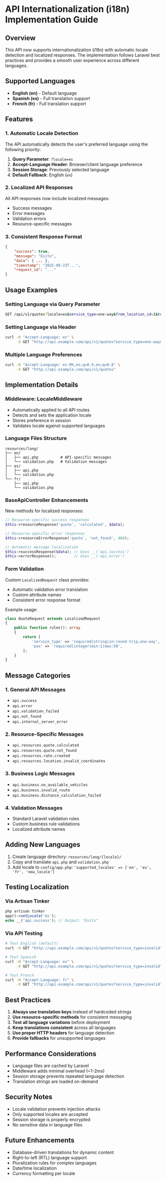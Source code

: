 # API Internationalization (i18n) Implementation Guide

## Overview

This API now supports internationalization (i18n) with automatic locale detection and localized responses. The implementation follows Laravel best practices and provides a smooth user experience across different languages.

## Supported Languages

- **English (en)** - Default language
- **Spanish (es)** - Full translation support
- **French (fr)** - Full translation support

## Features

### 1. Automatic Locale Detection
The API automatically detects the user's preferred language using the following priority:

1. **Query Parameter**: `?locale=es`
2. **Accept-Language Header**: Browser/client language preference
3. **Session Storage**: Previously selected language
4. **Default Fallback**: English (`en`)

### 2. Localized API Responses
All API responses now include localized messages:
- Success messages
- Error messages
- Validation errors
- Resource-specific messages

### 3. Consistent Response Format
```json
{
    "success": true,
    "message": "Éxito",
    "data": { ... },
    "timestamp": "2025-08-23T...",
    "request_id": "..."
}
```

## Usage Examples

### Setting Language via Query Parameter
```bash
GET /api/v1/quotes?locale=es&service_type=one-way&from_location_id=1&to_location_id=2&pax=2
```

### Setting Language via Header
```bash
curl -H "Accept-Language: es" \
     -X GET "http://api.example.com/api/v1/quotes?service_type=one-way&from_location_id=1&to_location_id=2&pax=2"
```

### Multiple Language Preferences
```bash
curl -H "Accept-Language: es-MX,es;q=0.9,en;q=0.8" \
     -X GET "http://api.example.com/api/v1/quotes"
```

## Implementation Details

### Middleware: LocaleMiddleware
- Automatically applied to all API routes
- Detects and sets the application locale
- Stores preference in session
- Validates locale against supported languages

### Language Files Structure
```
resources/lang/
├── en/
│   ├── api.php          # API-specific messages
│   └── validation.php   # Validation messages
├── es/
│   ├── api.php
│   └── validation.php
└── fr/
    ├── api.php
    └── validation.php
```

### BaseApiController Enhancements
New methods for localized responses:

```php
// Resource-specific success responses
$this->resourceResponse('quote', 'calculated', $data);

// Resource-specific error responses  
$this->resourceErrorResponse('quote', 'not_found', 404);

// Automatic message localization
$this->successResponse($data); // Uses __('api.success')
$this->errorResponse();        // Uses __('api.error')
```

### Form Validation
Custom `LocalizedRequest` class provides:
- Automatic validation error translation
- Custom attribute names
- Consistent error response format

Example usage:
```php
class QuoteRequest extends LocalizedRequest
{
    public function rules(): array
    {
        return [
            'service_type' => 'required|string|in:round-trip,one-way',
            'pax' => 'required|integer|min:1|max:50',
        ];
    }
}
```

## Message Categories

### 1. General API Messages
- `api.success`
- `api.error` 
- `api.validation_failed`
- `api.not_found`
- `api.internal_server_error`

### 2. Resource-Specific Messages
- `api.resources.quote.calculated`
- `api.resources.quote.not_found`
- `api.resources.rate.created`
- `api.resources.location.invalid_coordinates`

### 3. Business Logic Messages
- `api.business.no_available_vehicles`
- `api.business.invalid_route`
- `api.business.distance_calculation_failed`

### 4. Validation Messages
- Standard Laravel validation rules
- Custom business rule validations
- Localized attribute names

## Adding New Languages

1. Create language directory: `resources/lang/{locale}/`
2. Copy and translate `api.php` and `validation.php`
3. Add locale to `config/app.php`: `'supported_locales' => ['en', 'es', 'fr', 'new_locale']`

## Testing Localization

### Via Artisan Tinker
```php
php artisan tinker
app()->setLocale('es');
echo __('api.success'); // Output: "Éxito"
```

### Via API Testing
```bash
# Test English (default)
curl -X GET "http://api.example.com/api/v1/quotes?service_type=invalid"

# Test Spanish
curl -H "Accept-Language: es" \
     -X GET "http://api.example.com/api/v1/quotes?service_type=invalid"

# Test French  
curl -H "Accept-Language: fr" \
     -X GET "http://api.example.com/api/v1/quotes?service_type=invalid"
```

## Best Practices

1. **Always use translation keys** instead of hardcoded strings
2. **Use resource-specific methods** for consistent messaging
3. **Test all language variations** before deployment
4. **Keep translations consistent** across all languages
5. **Use proper HTTP headers** for language detection
6. **Provide fallbacks** for unsupported languages

## Performance Considerations

- Language files are cached by Laravel
- Middleware adds minimal overhead (~1-2ms)
- Session storage prevents repeated language detection
- Translation strings are loaded on-demand

## Security Notes

- Locale validation prevents injection attacks
- Only supported locales are accepted
- Session storage is properly encrypted
- No sensitive data in language files

## Future Enhancements

- Database-driven translations for dynamic content
- Right-to-left (RTL) language support
- Pluralization rules for complex languages
- Date/time localization
- Currency formatting per locale